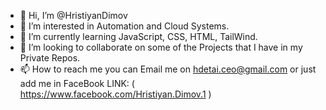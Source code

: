 - 👋 Hi, I’m @HristiyanDimov
- 👀 I’m interested in Automation and Cloud Systems.
- 🌱 I’m currently learning JavaScript, CSS, HTML, TailWind.
- 💞️ I’m looking to collaborate on some of the Projects that I have in my Private Repos.
- 📫 How to reach me you can Email me on hdetai.ceo@gmail.com or just add me in FaceBook LINK: ( https://www.facebook.com/Hristiyan.Dimov.1 )

<!---
HristiyanDimov/HristiyanDimov is a ✨ special ✨ repository because its `README.md` (this file) appears on your GitHub profile.
You can click the Preview link to take a look at your changes.
--->
